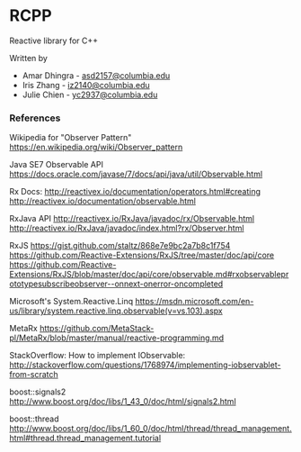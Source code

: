 # RCPP
Reactive library for C++

Written by
* Amar Dhingra - asd2157@columbia.edu
* Iris Zhang   - iz2140@columbia.edu
* Julie Chien  - yc2937@columbia.edu

 
### References

Wikipedia for "Observer Pattern"
https://en.wikipedia.org/wiki/Observer_pattern

Java SE7 Observable API
https://docs.oracle.com/javase/7/docs/api/java/util/Observable.html

Rx Docs:
http://reactivex.io/documentation/operators.html#creating
http://reactivex.io/documentation/observable.html

RxJava API
http://reactivex.io/RxJava/javadoc/rx/Observable.html
http://reactivex.io/RxJava/javadoc/index.html?rx/Observer.html

RxJS
https://gist.github.com/staltz/868e7e9bc2a7b8c1f754
https://github.com/Reactive-Extensions/RxJS/tree/master/doc/api/core
https://github.com/Reactive-Extensions/RxJS/blob/master/doc/api/core/observable.md#rxobservableprototypesubscribeobserver--onnext-onerror-oncompleted

Microsoft's System.Reactive.Linq
https://msdn.microsoft.com/en-us/library/system.reactive.linq.observable(v=vs.103).aspx 

MetaRx
https://github.com/MetaStack-pl/MetaRx/blob/master/manual/reactive-programming.md

StackOverflow: How to implement IObservable<T>:
http://stackoverflow.com/questions/1768974/implementing-iobservablet-from-scratch

boost::signals2
http://www.boost.org/doc/libs/1_43_0/doc/html/signals2.html

boost::thread
http://www.boost.org/doc/libs/1_60_0/doc/html/thread/thread_management.html#thread.thread_management.tutorial


